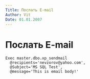 ```yaml
---
Title: Послать E-mail
Author: Vit
Date: 01.01.2007
---
```



Послать E-mail
==============

    Exec master.dbo.xp_sendmail 
      @recipients='nevzorov@yahoo.com', 
      @Subject='MS SQL Test',
      @message='This is email body!'
